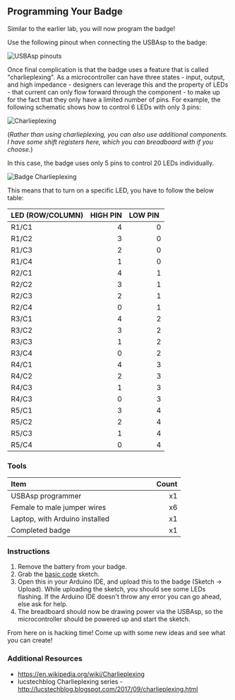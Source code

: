 ## Programming Your Badge

Similar to the earlier lab, you will now program the badge!

Use the following pinout when connecting the USBAsp to the badge:

![USBAsp pinouts](https://raw.githubusercontent.com/kiwicon-badge/badge/master/lab-06/images/badge_pinout.png)

Once final complication is that the badge uses a feature that is called "charlieplexing". As a microcontroller can have three states - input, output, and high impedance - designers can leverage this and the property of LEDs - that current can only flow forward through the component - to make up for the fact that they only have a limited number of pins. For example, the following schematic shows how to control 6 LEDs with only 3 pins:

![Charlieplexing](https://raw.githubusercontent.com/kiwicon-badge/badge/master/lab-06/images/6with3.png)

(*Rather than using charlieplexing, you can also use additional components. I have some shift registers here, which you can breadboard with if you choose.*)

In this case, the badge uses only 5 pins to control 20 LEDs individually.

![Badge Charlieplexing](https://raw.githubusercontent.com/kiwicon-badge/badge/master/lab-06/images/charlieplexing.png)

This means that to turn on a specific LED, you have to follow the below table:

| LED (ROW/COLUMN) | HIGH PIN | LOW PIN&nbsp; |
| ------|--:|--:|
| R1/C1 | 4 | 0 |
| R1/C2 | 3 | 0 |
| R1/C3 | 2 | 0 |
| R1/C4 | 1 | 0 |
| R2/C1 | 4 | 1 |
| R2/C2 | 3 | 1 |
| R2/C3 | 2 | 1 |
| R2/C4 | 0 | 1 |
| R3/C1 | 4 | 2 |
| R3/C2 | 3 | 2 |
| R3/C3 | 1 | 2 |
| R3/C4 | 0 | 2 |
| R4/C1 | 4 | 3 |
| R4/C2 | 2 | 3 |
| R4/C3 | 1 | 3 |
| R4/C3 | 0 | 3 |
| R5/C1 | 3 | 4 |
| R5/C2 | 2 | 4 |
| R5/C3 | 1 | 4 |
| R5/C4 | 0 | 4 |

### Tools

| Item &nbsp; &nbsp; &nbsp; &nbsp; &nbsp; &nbsp; &nbsp; &nbsp; &nbsp; &nbsp; &nbsp; &nbsp; &nbsp; &nbsp; &nbsp;&nbsp; &nbsp; &nbsp; &nbsp; &nbsp; &nbsp; &nbsp; &nbsp; &nbsp; &nbsp; &nbsp; &nbsp; &nbsp; &nbsp; | &nbsp; &nbsp; &nbsp; &nbsp; Count |
| --------------------------------- |-------:|
| USBAsp programmer                 |     x1 |
| Female to male jumper wires       |     x6 |
| Laptop, with Arduino installed    |     x1 |
| Completed badge                   |     x1 |

### Instructions

1. Remove the battery from your badge.
2. Grab the [basic code](https://raw.githubusercontent.com/kiwicon-badge/badge/master/lab-03/files/attiny13a_blink.ino) sketch.
3. Open this in your Arduino IDE, and upload this to the badge (Sketch -> Upload). While uploading the sketch, you should see some LEDs flashing. If the Arduino IDE doesn't throw any error you can go ahead, else ask for help.
4. The breadboard should now be drawing power via the USBAsp, so the microcontroller should be powered up and start the sketch.

From here on is hacking time! Come up with some new ideas and see what you can create!

### Additional Resources
+ https://en.wikipedia.org/wiki/Charlieplexing
+ lucstechblog Charlieplexing series - http://lucstechblog.blogspot.com/2017/09/charlieplexing.html
